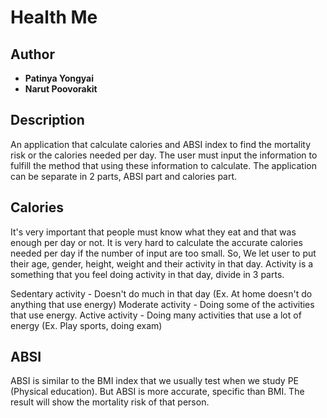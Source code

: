 # Health Me

## Author
* **Patinya Yongyai**
* **Narut Poovorakit**

## Description
  An application that calculate calories and ABSI index to find the mortality risk or the calories needed per day. The user must input the information to fulfill the method that using these information to calculate. The application can be separate in 2 parts, ABSI part and calories part.

## Calories
  It's very important that people must know what they eat and that was enough per day or not. It is very hard to calculate the accurate calories needed per day if the number of input are too small. So, We let user to put their age, gender, height, weight and their activity in that day. Activity is a something that you feel doing activity in that day, divide in 3 parts.

  Sedentary activity - Doesn't do much in that day (Ex. At home doesn't do anything that use energy)
  Moderate activity - Doing some of the activities that use energy.
  Active activity - Doing many activities that use a lot of energy (Ex. Play sports, doing exam)

## ABSI
  ABSI is similar to the BMI index that we usually test when we study PE (Physical education). But ABSI is more accurate, specific than BMI. The result will show the mortality risk of that person.
